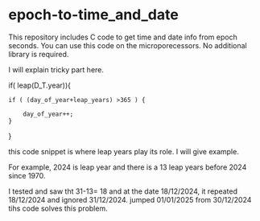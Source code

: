 # epoch-to-time_and_date
This repository includes C code to get time and date info from epoch seconds.
You  can use this code on the microporecessors.
No additional library is required.

I will explain tricky part here.

if( leap(D_T.year)){

	if ( (day_of_year+leap_years) >365 ) {
	
		day_of_year++;
	}
}

this code snippet is where leap years  play its  role.
I will give example.

For example, 2024 is leap year and there is a 13 leap years before 2024 since 1970.

I tested and saw tht 31-13= 18 and at the date 18/12/2024, it repeated 18/12/2024 and
ignored 31/12/2024. jumped 01/01/2025 from 30/12/2024
tihs code solves this problem.
